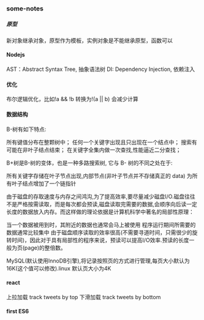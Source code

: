 ### some-notes

##### 原型
新对象继承对象，原型作为模板，实例对象是不能继承原型，函数可以


#### Nodejs

AST：Abstract Syntax Tree, 抽象语法树
DI: Dependency Injection, 依赖注入



#### 优化

布尔逻辑优化，比如!a && !b 转换为!(a || b) 会减少计算

#### 数据结构

B-树有如下特点:

所有键值分布在整颗树中；
任何一个关键字出现且只出现在一个结点中；
搜索有可能在非叶子结点结束；
在关键字全集内做一次查找,性能逼近二分查找；

B+树是B-树的变体，也是一种多路搜索树, 它与 B- 树的不同之处在于:

所有关键字存储在叶子节点出现,内部节点(非叶子节点并不存储真正的 data)
为所有叶子结点增加了一个链指针

由于磁盘的存取速度与内存之间鸿沟,为了提高效率,要尽量减少磁盘I/O.磁盘往往不是严格按需读取，而是每次都会预读,磁盘读取完需要的数据,会顺序向后读一定长度的数据放入内存。而这样做的理论依据是计算机科学中著名的局部性原理：

当一个数据被用到时，其附近的数据也通常会马上被使用
程序运行期间所需要的数据通常比较集中
由于磁盘顺序读取的效率很高(不需要寻道时间，只需很少的旋转时间)，因此对于具有局部性的程序来说，预读可以提高I/O效率.预读的长度一般为页(page)的整倍数。

MySQL(默认使用InnoDB引擎),将记录按照页的方式进行管理,每页大小默认为16K(这个值可以修改).linux 默认页大小为4K

#### react

上拉加载 track tweets by top
下滑加载 track tweets by bottom

#### first ES6

